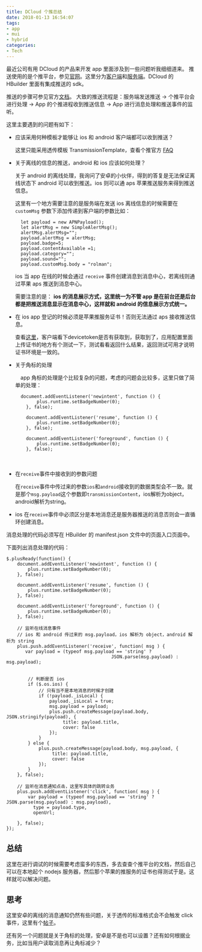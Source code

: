 ```yaml
---
title: DCloud 个推总结
date: 2018-01-13 16:54:07
tags:
- app
- mui
- hybrid
categories:
- Tech
---
```


最近公司有用 DCloud 的产品来开发 app 里面涉及到一些问题听我细细道来。
推送使用的是个推平台，参见[官网](http://getui.com/cn/index.html)。这里分为[客户端](http://docs.getui.com/getui/more/plugin/)和[服务端](http://docs.getui.com/getui/more/plugin/)。DCloud 的 HBuilder 里面有集成推送的 sdk。

推送的步骤可参见官方[文档](http://ask.dcloud.net.cn/article/34)。
大致的推送流程是：服务端发送推送 -> 个推平台会进行处理 -> App 的个推进程收到推送信息 -> App 进行消息处理和推送事件的监听。

这里主要遇到的问题有如下：

- 应该采用何种模板才能够让 ios 和 android 客户端都可以收到推送？
  
  这里只能采用透传模板 TransmissionTemplate，查看个推官方 [FAQ](http://docs.getui.com/question/getui/ios/)
  
- 关于离线的信息的推送，android 和 ios 应该如何处理？
    
  关于 android 的离线处理，我询问了安卓的小伙伴，得到的答复是无法保证离线状态下 android 可以收到推送。ios 则可以通 aps 苹果推送服务来得到推送信息。
  
  这里有一个地方需要注意的是服务端在发送 ios 离线信息的时候需要在 `customMsg` 参数下添加传递到客户端的参数比如：
  
  ```
    let payload = new APNPayload();
    let alertMsg = new SimpleAlertMsg();
    alertMsg.alertMsg="";
    payload.alertMsg = alertMsg;
    payload.badge=5;
    payload.contentAvailable =1;
    payload.category="";
    payload.sound="";
    payload.customMsg.body = "rolman";
  ```
  
  ios 当 app 在线的时候会通过 `receive` 事件创建消息到消息中心，若离线则通过苹果 aps 推送到消息中心。
  
  需要注意的是： **ios 的消息展示方式，这里统一为不管 app 是在前台还是后台都是把推送消息显示在消息中心，这样就和 android 的信息展示方式统一。**
 
- 在 ios app 登记的时候必须是苹果推服务证书！否则无法通过 aps 接收推送信息。
   
   查看[这里](http://docs.getui.com/question/getui/ios/)，客户端看下devicetoken是否有获取到，获取到了，应用配置里面上传证书的地方有个测试一下，测试看看返回什么结果，返回测试可用才说明证书环境是一致的。

- 关于角标的处理
    
  　app 角标的处理是个比较复杂的问题，考虑的问题会比较多，这里只做了简单的处理：
  
    ```
      document.addEventListener('newintent', function () {
    		plus.runtime.setBadgeNumber(0);
    	}, false);
    
    	document.addEventListener('resume', function () {
    		plus.runtime.setBadgeNumber(0);
    	}, false);
    
    	document.addEventListener('foreground', function () {
    		plus.runtime.setBadgeNumber(0);
    	}, false);
    ```
  　
- 在`receive`事件中接收到的参数问题
  
  在`receive`事件中传过来的参数`ios`和`android`接收到的数据类型会不一致。就是那个`msg.payload`这个参数即`transmissionContent`，ios解析为object，android解析为string。
  　
- ios 在`receive`事件中必须区分是本地消息还是服务器推送的消息否则会一直循环创建消息。
  
消息处理的代码必须写在 HBuilder 的 manifest.json 文件中的页面入口页面中。

下面列出消息处理的代码：

```
$.plusReady(function() {
    document.addEventListener('newintent', function () {
    	plus.runtime.setBadgeNumber(0);
    }, false);
    
    document.addEventListener('resume', function () {
    	plus.runtime.setBadgeNumber(0);
    }, false);
    
    document.addEventListener('foreground', function () {
    	plus.runtime.setBadgeNumber(0);
    }, false);

    // 监听在线消息事件
    // ios 和 android 传过来的 msg.payload，ios 解析为 object，android 解析为 string
	plus.push.addEventListener('receive', function( msg ) {
	   var payload = (typeof msg.payload == 'string' ?
								       JSON.parse(msg.payload) : msg.payload);


		// 判断是否 ios
		if ($.os.ios) {
			// 只有当不是本地消息的时候才创建
			if (!payload._isLocal) {
				payload._isLocal = true;
				msg.payload = payload;
				plus.push.createMessage(payload.body, JSON.stringify(payload), {
					 title: payload.title,
					 cover: false
				});
			}
		} else {
			plus.push.createMessage(payload.body, msg.payload, {
				 title: payload.title,
				 cover: false
			});
		}
	}, false);

	// 监听在消息通知点击，这里写具体的跳转业务
	plus.push.addEventListener('click', function( msg ) {
		var payload = (typeof msg.payload == 'string' ? JSON.parse(msg.payload) : msg.payload),
		  type = payload.type,
		  openUrl;

	}, false);
});
```

## 总结

这里在进行调试的时候需要考虑蛮多的东西，多去查查个推平台的文档，然后自己可以在本地起个 nodejs 服务器，然后那个苹果的推服务的证书也得测试于是。这样就可以解决问题。

## 思考

这里安卓的离线的消息通知仍然有些问题，关于透传的标准格式会不会触发 click 事件，这里有个[帖子](http://ask.dcloud.net.cn/article/836)。

还有另一个问题就是关于角标的处理，安卓是不是也可以设置？还有如何根据业务，比如当用户读取消息再让角标减少？
  　